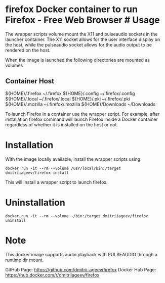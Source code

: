 # firefox Docker container to run Firefox - Free Web Browser # Usage

The wrapper scripts volume mount the X11 and pulseaudio sockets in the launcher container. The X11 socket allows for the user interface display on the host, while the pulseaudio socket allows for the audio output to be rendered on the host.

When the image is launched the following directories are mounted as volumes

Container		Host
----------------------------------------
${HOME}/.firefox        ~/.firefox
${HOME}/.config         ~/.firefox/.config
${HOME}/.local          ~/.firefox/.local
${HOME}/.pki            ~/.firefox/.pki
${HOME}/.mozilla        ~/.firefox/.mozilla
${HOME}/Downloads	~/Downloads

To launch Firefox in a container use the wrapper script. For example, after installation firefox command will launch Firefox inside a Docker container regardless of whether it is installed on the host or not.


# Installation

With the image locally available, install the wrapper scripts using:

```
docker run -it --rm --volume /usr/local/bin:/target dmitriiageev/firefox install
```

This will install a wrapper script to launch firefox.


# Uninstallation

```
docker run -it --rm --volume ~/bin:/target dmitriiageev/firefox uninstall
```

# Note
This docker image supports audio playback with PULSEAUDIO through a runtime dir mount.

GitHub Page: https://github.com/dmitrii-ageev/firefox
Docker Hub Page: https://hub.docker.com/r/dmitriiageev/firefox
